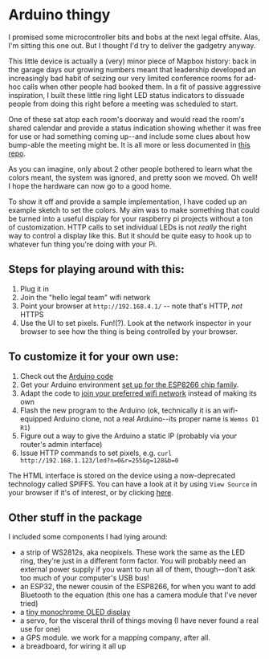 # Arduino thingy
I promised some microcontroller bits and bobs at the next legal offsite. Alas, I'm sitting this one out. But I thought I'd try to deliver the gadgetry anyway.

This little device is actually a (very) minor piece of Mapbox history: back in the garage days our growing numbers meant that leadership developed an increasingly bad habit of seizing our very limited conference rooms for ad-hoc calls when other people had booked them. In a fit of passive aggressive inspiration, I built these little ring light LED status indicators to dissuade people from doing this right before a meeting was scheduled to start.

One of these sat atop each room's doorway and would read the room's shared calendar and provide a status indication showing whether it was free for use or had something coming up--and include some clues about how bump-able the meeting might be. It is all more or less documented in [this repo](https://github.com/mapbox/conference-room-sign).

As you can imagine, only about 2 other people bothered to learn what the colors meant, the system was ignored, and pretty soon we moved. Oh well! I hope the hardware can now go to a good home.

To show it off and provide a sample implementation, I have coded up an example sketch to set the colors. My aim was to make something that could be turned into a useful display for your raspberry pi projects without a ton of customization. HTTP calls to set individual LEDs is not _really_ the right way to control a display like this. But it should be quite easy to hook up to whatever fun thing you're doing with your Pi.

## Steps for playing around with this:

1. Plug it in
2. Join the "hello legal team" wifi network
3. Point your browser at `http://192.168.4.1/` -- note that's HTTP, *not* HTTPS
4. Use the UI to set pixels. Fun!(?). Look at the network inspector in your browser to see how the thing is being controlled by your browser.

## To customize it for your own use:

1. Check out the [Arduino code](mapbox_conf_sign.ino.txt)
2. Get your Arduino environment [set up for the ESP8266 chip family](https://arduino-esp8266.readthedocs.io/en/latest/installing.html).
3. Adapt the code to [join your preferred wifi network](https://www.learnrobotics.org/blog/connect-esp8266-wifi/) instead of making its own
4. Flash the new program to the Arduino (ok, technically it is an wifi-equipped Arduino clone, not a real Arduino--its proper name is `Wemos D1 R1`)
5. Figure out a way to give the Arduino a static IP (probably via your router's admin interface)
5. Issue HTTP commands to set pixels, e.g. `curl http://192.168.1.123/led?n=0&r=255&g=128&b=0`

The HTML interface is stored on the device using a now-deprecated technology called SPIFFS. You can have a look at it by using `View Source` in your browser if it's of interest, or by clicking [here](data.index.html.txt).

## Other stuff in the package
I included some components I had lying around:
- a strip of WS2812s, aka neopixels. These work the same as the LED ring, they're just in a different form factor. You will probably need an external power supply if you want to run all of them, though--don't ask too much of your computer's USB bus!
- an ESP32, the newer cousin of the ESP8266, for when you want to add Bluetooth to the equation (this one has a camera module that I've never tried)
- a [tiny monochrome OLED display](https://www.instructables.com/Monochrome-096-i2c-OLED-display-with-arduino-SSD13/)
- a servo, for the visceral thrill of things moving (I have never found a real use for one)
- a GPS module. we work for a mapping company, after all.
- a breadboard, for wiring it all up